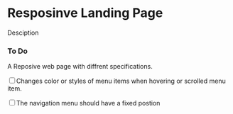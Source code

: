 <h1>Resposinve Landing Page</h1>
<p>Desciption</p>

<h3>To Do</h3>
<p>A Reposive web page with diffrent specifications.</p>
<p><input type="checkbox">Changes color or styles of menu items when hovering or scrolled menu item.</p>
<p><input type="checkbox">The navigation menu should have a fixed postion</p>
